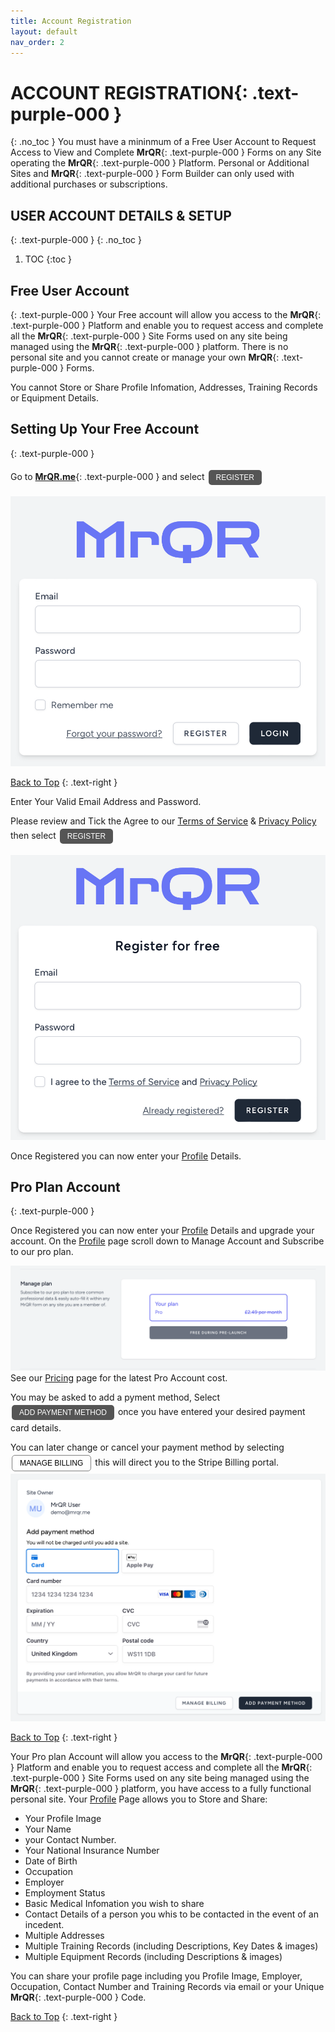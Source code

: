 ```yaml
---
title: Account Registration
layout: default
nav_order: 2
---
```

<html>
<head>
<style>
.button {
  padding: 5px 12px;
  text-align: center;
  text-decoration: none;
  display: inline-block;
  font-size: 12px;
  margin: 4px 2px;
  cursor: pointer; }
.button1 {background-color: #555555;} /* Black */
.button2 {background-color: white;}
.button1 {color: white;}
.button2 {color: black;}
.button1 {border: none;}
.button2 {border: 1px solid grey}
.button1 {border-radius: 5px;}
.button2 {border-radius: 5px;}
  
</style>
</head>
</html>

# **ACCOUNT REGISTRATION**{: .text-purple-000 }
{: .no_toc }
You must have a mininmum of a Free User Account to Request Access to View and Complete **MrQR**{: .text-purple-000 } Forms on any Site operating the **MrQR**{: .text-purple-000 } Platform. Personal or Additional Sites and **MrQR**{: .text-purple-000 } Form Builder can only used with additional purchases or subscriptions.

## USER ACCOUNT DETAILS & SETUP
{: .text-purple-000 }
{: .no_toc }

1. TOC
{:toc }

## Free User Account
{: .text-purple-000 }
Your Free account will allow you access to the **MrQR**{: .text-purple-000 } Platform and enable you to request access and complete all the **MrQR**{: .text-purple-000 } Site Forms used on any site being managed using the **MrQR**{: .text-purple-000 } platform. There is no personal site and you cannot create or manage your own **MrQR**{: .text-purple-000 } Forms.

You cannot Store or Share Profile Infomation, Addresses, Training Records or Equipment Details.

## Setting Up Your Free Account
{: .text-purple-000 }

Go to **[MrQR.me](https://mrqr.me/)**{: .text-purple-000 } and select <button class="button button1">REGISTER</button>

![Free Account](/assets/images/MrQR_login_page.png "RESGISTER")

[Back to Top](https://docs.mrqr.me/registration/)
{: .text-right }

Enter Your Valid Email Address and Password.

Please review and Tick the Agree to our [Terms of Service](https://mrqr.me/terms-of-service) & [Privacy Policy](https://mrqr.me/privacy-policy) then select <button class="button button1">REGISTER</button>

![Free Account](/assets/images/MrQR_Register.png "RESGISTER")

Once Registered you can now enter your [Profile](https://docs.mrqr.me/profile/) Details.

## Pro Plan Account
{: .text-purple-000 }

Once Registered you can now enter your [Profile](https://docs.mrqr.me/profile/) Details and upgrade your account.
On the [Profile](https://docs.mrqr.me/profile/) page scroll down to Manage Account and Subscribe to our pro plan.

![Pro Plan Account](/assets/images/MrQR_Pro_Plan.png "RESGISTER")
See our [Pricing](https://docs.mrqr.me/Pricing/) page for the latest Pro Account cost.

You may be asked to add a pyment method, Select <button class="button button1">ADD PAYMENT METHOD </button> once you have entered your desired payment card details.

You can later change or cancel your payment method by selecting <button class="button button2">MANAGE BILLING</button> this will direct you to the Stripe Billing portal.
![Sites](/assets/images/MrQR_Payment_Details.png "Payment Details")

[Back to Top](https://docs.mrqr.me/registration/)
{: .text-right }

Your Pro plan Account will allow you access to the **MrQR**{: .text-purple-000 } Platform and enable you to request access and complete all the **MrQR**{: .text-purple-000 } Site Forms used on any site being managed using the **MrQR**{: .text-purple-000 } platform, you have access to a fully functional personal site. Your [Profile](https://docs.mrqr.me/profile/) Page allows you to Store and Share:
* Your Profile Image
* Your Name
* your Contact Number.
* Your National Insurance Number
* Date of Birth
* Occupation
* Employer
* Employment Status
* Basic Medical Infomation you wish to share
* Contact Details of a person you whis to be contacted in the event of an incedent.
* Multiple Addresses
* Multiple Training Records (including Descriptions, Key Dates & images)
* Multiple Equipment Records (including Descriptions & images)
  
You can share your profile page including you Profile Image, Employer, Occupation, Contact Number and Training Records via email or your Unique **MrQR**{: .text-purple-000 } Code.

[Back to Top](https://docs.mrqr.me/registration/)
{: .text-right }
